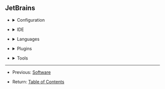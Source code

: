 ## JetBrains

<ul>
    <!--Configuration-->
    <li>
        <details>
            <summary> Configuration </summary>
            <p>
                <ul>
                    <!--Plugins-->
                    <li>
                        <details>
                            <summary> Plugins </summary>
                            <p>
                                
  - [.ignore][PLG01]

  - [Atom Material Icons][PLG02]

  - [DataLore][PLG03]

  - [Eclipse Keymap][PLG04]

  - [EduTools][PLG05]

  - [Extra Icons][PLG06]

  - [File Watchers][PLG07]

  - [IDE Features Trainer][PLG08]

  - [IdeaVim][PLG09]

  - [Ideolog][PLG10]

  - [Material Theme UI][PLG11]

  - [Matlab Support][PLG12]

  - [Rust][PLG13]

  - [SonarLint][PLG14]

  - [Space][PLG15]

  - [TeamCity][PLG16]

  - [Toml][PLG17]

  - [UpSource Integration][PLG18]
                            </p>
                        </details>
                    </li>
                </ul>
            </p>
        </details>
    </li>
</ul>
<ul>
    <!--IDE-->
    <li>
        <details>
            <summary> IDE </summary>
            <p>
                
  - [AppCode][IDE01]

  - [CLion][IDE02]

  - [DataGrip][IDE03]

  - [GoLand][IDE04]

  - [IntelliJ IDEA][IDE05]

  - [PHPStorm][IDE06]

  - [PyCharm][IDE07]

  - [Rider][IDE08]

  - [RubyMine][IDE09]

  - [WebStorm][IDE10]
            </p>
        </details>
    </li>
</ul>
<ul>
    <!--Languages-->
    <li>
        <details>
            <summary> Languages </summary>
            <p>
                
  - [Kotlin][LANG01]

  - [MPS][LANG02]
            </p>
        </details>
    </li>
</ul>
<ul>
    <!--Plugins-->
    <li>
        <details>
            <summary> Plugins </summary>
            <p>
                
  - [ReSharper][PLG19]
            </p>
        </details>
    </li>
</ul>
<ul>
    <!--Tools-->
    <li>
        <details>
            <summary> Tools </summary>
            <p>
                
  - [Academy][TOOL01]
                
  - [DataLore][TOOL02]
                
  - [Hub][TOOL03]
                
  - [Omea][TOOL04]
                
  - [TeamCity][TOOL05]
                
  - [ToolBox][TOOL06]
                
  - [UpSource][TOOL07]
                
  - [YouTrack][TOOL08]
            </p>
        </details>
    </li>
</ul>

--------------------------------------------------

- Previous: [Software][1]

- Return: [Table of Contents][2]

    [//]: # (-- REFs ------------------------------------------)
    
    [1]: ../SOFTWARE.MD   "Software"
    [2]: ../README.MD#TOC "Table of Contents"
    
    [//]: # (-- IDEs -----------------------------------------)
    
    [IDE01]: https://www.jetbrains.com/objc/      "AppCode"
    [IDE02]: https://www.jetbrains.com/clion/     "CLion"
    [IDE03]: https://www.jetbrains.com/datagrip/  "DataGrip"
    [IDE04]: https://www.jetbrains.com/go/        "GoLand"
    [IDE05]: https://www.jetbrains.com/idea/      "IntelliJ IDEA"
    [IDE06]: https://www.jetbrains.com/phpstorm/  "PHPStorm"
    [IDE07]: https://www.jetbrains.com/pycharm/   "PyCharm"
    [IDE08]: https://www.jetbrains.com/rider/     "Rider"
    [IDE09]: https://www.jetbrains.com/ruby/      "RubyMine"
    [IDE10]: https://www.jetbrains.com/webstorm/  "WebStorm"
    
    [//]: # (-- Languages ------------------------------------)
    
    [LANG01]: https://github.com/JetBrains/kotlin/  "Kotlin"
    [LANG02]: https://www.jetbrains.com/mps/        "MPS"

    [//]: # (-- Plugins --------------------------------------)
    
    [PLG01]: https://plugins.jetbrains.com/plugin/7495--ignore               ".ignore"
    [PLG02]: https://plugins.jetbrains.com/plugin/10044-atom-material-icons  "Atom Material Icons"
    [PLG03]: https://plugins.jetbrains.com/plugin/12174-datalore             "DataLore"
    [PLG04]: https://plugins.jetbrains.com/plugin/12559-eclipse-keymap       "Eclipse Keymap"
    [PLG05]: https://plugins.jetbrains.com/plugin/10081-edutools             "EduTools"
    [PLG06]: https://plugins.jetbrains.com/plugin/11058-extra-icons          "Extra Icons"
    [PLG07]: https://plugins.jetbrains.com/plugin/7177-file-watchers         "File Watchers"
    [PLG08]: https://plugins.jetbrains.com/plugin/8554-ide-features-trainer  "IDE Features Trainer"
    [PLG09]: https://plugins.jetbrains.com/plugin/164-ideavim                "IdeaVim"
    [PLG10]: https://plugins.jetbrains.com/plugin/9746-ideolog               "IdeoLog"
    [PLG11]: https://plugins.jetbrains.com/plugin/8006-material-theme-ui     "Material Theme UI"
    [PLG12]: https://plugins.jetbrains.com/plugin/10941-matlab-support       "Matlab Support"
    [PLG13]: https://plugins.jetbrains.com/plugin/8182-rust                  "Rust"
    [PLG14]: https://plugins.jetbrains.com/plugin/7973-sonarlint             "SomarLint"
    [PLG15]: https://plugins.jetbrains.com/plugin/13362-space                "Space"
    [PLG16]: https://plugins.jetbrains.com/teamcity                          "TeamCity"
    [PLG17]: https://plugins.jetbrains.com/plugin/8195-toml                  "Toml"
    [PLG18]: https://plugins.jetbrains.com/plugin/7431-upsource-integration  "UpSource Integration"
    [PLG19]: https://www.jetbrains.com/resharper/                            "ReSharper"
    
    [//]: # (-- Tools ----------------------------------------)
    
    [TOOL01]: https://www.jetbrains.com/academy/      "Academy"
    [TOOL02]: https://datalore.jetbrains.com/         "DataLore"
    [TOOL03]: https://www.jetbrains.com/hub/          "Hub"
    [TOOL04]: https://www.jetbrains.com/omea/         "Omea"
    [TOOL05]: https://www.jetbrains.com/teamcity/     "TeamCity"
    [TOOL06]: https://www.jetbrains.com/toolbox-app/  "ToolBox"
    [TOOL07]: https://www.jetbrains.com/upsource/     "UpSource"
    [TOOL08]: https://www.jetbrains.com/youtrack/     "YouTrack"
